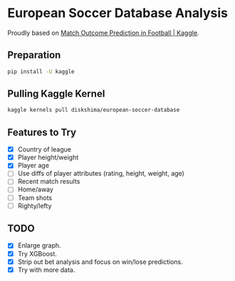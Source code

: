 # European Soccer Database Analysis

Proudly based on [Match Outcome Prediction in Football | Kaggle](https://www.kaggle.com/airback/match-outcome-prediction-in-football).

## Preparation

```bash
pip install -U kaggle
```

## Pulling Kaggle Kernel

```bash
kaggle kernels pull diskshima/european-soccer-database
```

## Features to Try
- [x] Country of league
- [x] Player height/weight
- [x] Player age
- [ ] Use diffs of player attributes (rating, height, weight, age)
- [ ] Recent match results
- [ ] Home/away
- [ ] Team shots
- [ ] Righty/lefty

## TODO
-[x] Enlarge graph.
-[x] Try XGBoost.
-[x] Strip out bet analysis and focus on win/lose predictions.
-[x] Try with more data.
